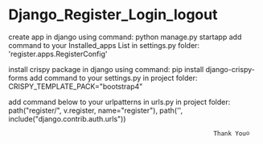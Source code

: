 # Django_Register_Login_logout

create app in django using command: python manage.py startapp
add command to your Installed_apps List in settings.py folder: 'register.apps.RegisterConfig'

install crispy package in django using command: pip install django-crispy-forms
add command to your settings.py in project folder: CRISPY_TEMPLATE_PACK="bootstrap4"

add command below to your urlpatterns in urls.py in project folder:
path("register/", v.register, name="register"),
path('', include("django.contrib.auth.urls"))


                                                             Thank You☺
